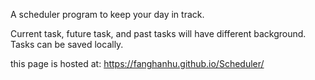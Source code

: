 A scheduler program to keep your day in track.

Current task, future task, and past tasks will have different background.
Tasks can be saved locally.

this page is hosted at: https://fanghanhu.github.io/Scheduler/
